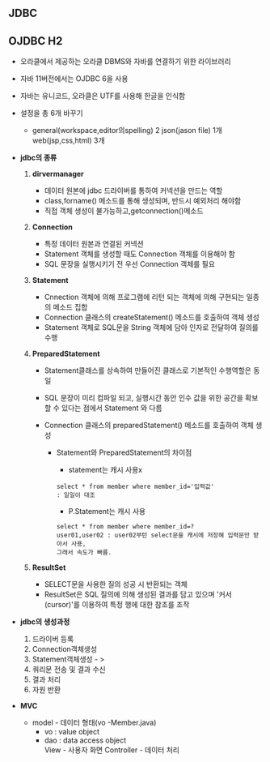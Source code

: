   
JDBC
-----    
    
## OJDBC H2    

  - 오라클에서 제공하는 오라클 DBMS와 자바를 연결하기 위한 라이브러리
  - 자바 11버전에서는 OJDBC 6을 사용

  - 자바는 유니코드, 오라클은 UTF를 사용해 한글을 인식함   
  
  - 설정을 총 6개 바꾸기    
      - general(workspace,editor의spelling) 2 json(jason file) 1개 web(jsp,css,html) 3개   


- **jdbc의 종류**   

  1. **dirvermanager**   
     - 데이터 원본에 jdbc 드라이버를 통하여 커넥션을 만드는 역할
     - class,forname() 메소드를 통해 생성되며, 반드시 예외처리 해야함
     - 직접 객체 생성이 불가능하고,getconnection()메소드    

  2. **Connection**   
     - 특정 데이터 원본과 연결된 커넥션
     - Statement 객체를 생성할 때도 Connection 객체를 이용해야 함
     - SQL 문장을 실행시키기 전 우선 Connection 객체를 필요    

  3. **Statement**    
     - Cnnection 객체에 의해 프로그램에 리턴 되는 객체에 의해 구현되는 일종의 메소드 집합
     - Connection 클래스의 createStatement() 메소드를 호출하여 객체 생성
     - Statement 객체로 SQL문을 String 객체에 담아 인자로 전달하여 질의를 수행    

  4. **PreparedStatement**    
     - Statement클래스를 상속하여 만들어진 클래스로 기본적인 수행역할은 동일
     - SQL 문장이 미리 컴파일 되고, 실행시간 동안 인수 값을 위한 공간을 확보        할 수 있다는 점에서 Statement 와 다름
     - Connection 클래스의 preparedStatement() 메소드를 호출하여 객체 생성    

        - Statement와 PreparedStatement의 차이점   
          - statement는 캐시 사용x     
          ```
          select * from member where member_id='입력값'
          : 일일이 대조
          ```    

          - P.Statement는 캐시 사용
          ```
          select * from member where member_id=?
          user01,user02 : user02부턴 select문을 캐시에 저장해 입력문만 받아서 사용,     
          그래서 속도가 빠름.
          ```   


  5. **ResultSet**   
     - SELECT문을 사용한 질의 성공 시 반환되는 객체
     - ResultSet은 SQL 질의에 의해 생성된 결과를 담고 있으며 '커서(cursor)'를       이용하여 특정 행에 대한 참조를 조작       
        
- **jdbc의 생성과정**   

   1. 드라이버 등록
   2. Connection객체생성
   3. Statement객체생성 - > 
   4. 쿼리문 전송 및 결과 수신
   5. 결과 처리
   6. 자원 반환    
      
- **MVC**    
   - model - 데이터 형태(vo -Member.java)
      - vo : value object
      - dao : data access object	
     View  - 사용자 화면
     Controller - 데이터 처리    
     
